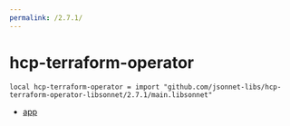```yaml
---
permalink: /2.7.1/
---
```


# hcp-terraform-operator

```jsonnet
local hcp-terraform-operator = import "github.com/jsonnet-libs/hcp-terraform-operator-libsonnet/2.7.1/main.libsonnet"
```



* [app](app/index.md)